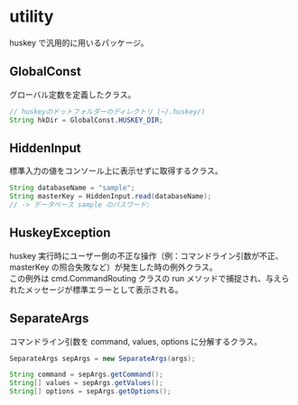 # utility

huskey で汎用的に用いるパッケージ。

## GlobalConst

グローバル定数を定義したクラス。

```java
// huskeyのドットフォルダーのディレクトリ (~/.huskey/)
String hkDir = GlobalConst.HUSKEY_DIR;
```

## HiddenInput

標準入力の値をコンソール上に表示せずに取得するクラス。

```java
String databaseName = "sample";
String masterKey = HiddenInput.read(databaseName);
// -> データベース sample のパスワード:
```

## HuskeyException

huskey 実行時にユーザー側の不正な操作（例：コマンドライン引数が不正、masterKey の照合失敗など）が発生した時の例外クラス。  
この例外は cmd.CommandRouting クラスの run メソッドで捕捉され、与えられたメッセージが標準エラーとして表示される。

## SeparateArgs

コマンドライン引数を command, values, options に分解するクラス。

```java
SeparateArgs sepArgs = new SeparateArgs(args);

String command = sepArgs.getCommand();
String[] values = sepArgs.getValues();
String[] options = sepArgs.getOptions();
```
